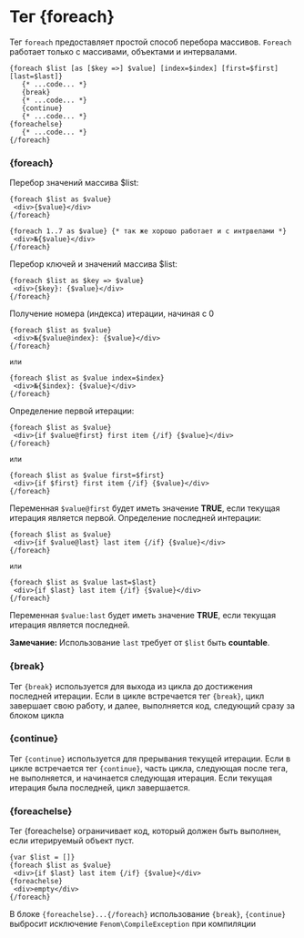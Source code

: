 Тег {foreach}
=============

Тег `foreach` предоставляет простой способ перебора массивов. 
`Foreach` работает только с массивами, объектами и интервалами.

```smarty
{foreach $list [as [$key =>] $value] [index=$index] [first=$first] [last=$last]}
   {* ...code... *}
   {break}
   {* ...code... *}
   {continue}
   {* ...code... *}
{foreachelse}
   {* ...code... *}
{/foreach}
```

### {foreach}

Перебор значений массива $list:

```smarty
{foreach $list as $value}
 <div>{$value}</div>
{/foreach}

{foreach 1..7 as $value} {* так же хорошо работает и с интрвелами *}
 <div>№{$value}</div>
{/foreach}
```

Перебор ключей и значений массива $list:

```smarty
{foreach $list as $key => $value}
 <div>{$key}: {$value}</div>
{/foreach}
```


Получение номера (индекса) итерации, начиная с 0

```smarty
{foreach $list as $value}
 <div>№{$value@index}: {$value}</div>
{/foreach}

или

{foreach $list as $value index=$index}
 <div>№{$index}: {$value}</div>
{/foreach}
```

Определение первой итерации:

```smarty
{foreach $list as $value}
 <div>{if $value@first} first item {/if} {$value}</div>
{/foreach}

или

{foreach $list as $value first=$first}
 <div>{if $first} first item {/if} {$value}</div>
{/foreach}
```

Переменная `$value@first` будет иметь значение **TRUE**, если текущая итерация является первой.
Определение последней интерации:

```smarty
{foreach $list as $value}
 <div>{if $value@last} last item {/if} {$value}</div>
{/foreach}

или

{foreach $list as $value last=$last}
 <div>{if $last} last item {/if} {$value}</div>
{/foreach}
```

Переменная `$value:last` будет иметь значение **TRUE**, если текущая итерация является последней.

**Замечание:**
Использование `last` требует от `$list` быть **countable**.

### {break}

Тег `{break}` используется для выхода из цикла до достижения последней итерации. 
Если в цикле встречается тег `{break}`, цикл завершает свою работу, и далее, выполняется код, следующий сразу за блоком цикла

### {continue}

Тег `{continue}` используется для прерывания текущей итерации. 
Если в цикле встречается тег `{continue}`, часть цикла, следующая после тега, не выполняется, и начинается следующая итерация. 
Если текущая итерация была последней, цикл завершается.

### {foreachelse}

Тег {foreachelse} ограничивает код, который должен быть выполнен, если итерируемый объект пуст.

```smarty
{var $list = []}
{foreach $list as $value}
 <div>{if $last} last item {/if} {$value}</div>
{foreachelse}
 <div>empty</div>
{/foreach}
```

В блоке `{foreachelse}...{/foreach}` использование `{break}`, `{continue}` выбросит исключение `Fenom\CompileException` при компиляции